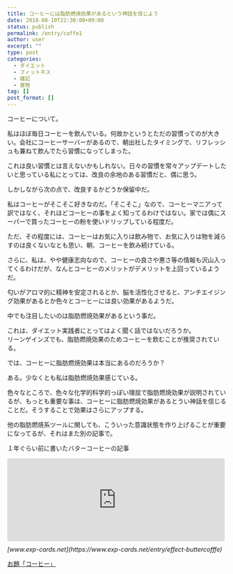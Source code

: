 ```yaml
---
title: コーヒーには脂肪燃焼効果があるという神話を信じよう
date: 2018-08-10T22:30:00+09:00
status: publish
permalink: /entry/caffe1
author: user
excerpt: ""
type: post
categories:
  - ダイエット
  - フィットネス
  - 雑記
  - 食物
tag: []
post_format: []
---
```


コーヒーについて。

私はほぼ毎日コーヒーを飲んでいる。何故かというとただの習慣ってのが大きい。会社にコーヒーサーバーがあるので、朝出社したタイミングで、リフレッシュも兼ねて飲んでたら習慣になってしまった。

これは良い習慣とは言えないかもしれない。日々の習慣を常々アップデートしたいと思っている私にとっては、改良の余地のある習慣だと、偶に思う。

しかしながら次の点で、改良するかどうか保留中だ。

私はコーヒーがそこそこ好きなのだ。「そこそこ」なので、コーヒーマニアって訳ではなく、それほどコーヒーの事をよく知ってるわけではない。家では偶にスーパーで買ったコーヒーの粉を使いドリップしている程度だ。

ただ、その程度には、コーヒーはお気に入りは飲み物で、お気に入りは物を減らすのは良くないなとも思い、朝、コーヒーを飲み続けている。

さらに、私は、やや健康志向なので、コーヒーの良さや悪さ等の情報も沢山入ってくるわけだが、なんとコーヒーのメリットがデメリットを上回っているようだ。

匂いがアロマ的に精神を安定されるとか、脳を活性化させると、アンチエイジング効果があるとか色々とコーヒーには良い効果があるようだ。

中でも注目したいのは脂肪燃焼効果があるという事だ。

これは、ダイエット実践者にとってはよく聞く話ではないだろうか。  
リーンゲインズでも、脂肪燃焼効果のためコーヒーを飲むことが推奨されている。

では、コーヒーに脂肪燃焼効果は本当にあるのだろうか？

ある。少なくとも私は脂肪燃焼効果感じている。

色々なところで、色々な化学的科学的っぽい理屈で脂肪燃焼効果が説明されているが、もっとも重要な事は、コーヒーに脂肪燃焼効果があるとうい神話を信じることだ。そうすることで効果はさらにアップする。

他の脂肪燃焼系ツールに関しても、こういった意識状態を作り上げることが重要になってるが、それはまた別の記事で。

１年ぐらい前に書いたバターコーヒーの記事

<iframe class="embed-card embed-blogcard" frameborder="0" scrolling="no" src="https://hatenablog-parts.com/embed?url=https%3A%2F%2Fwww.exp-cards.net%2Fentry%2Feffect-buttercofffe" style="display: block; width: 100%; height: 190px; max-width: 500px; margin: 10px 0px;" title="バターコーヒーのダイエット効果について - 経験値カード"></iframe><cite class="hatena-citation">[www.exp-cards.net](https://www.exp-cards.net/entry/effect-buttercofffe)</cite>

[お題「コーヒー」](http://blog.hatena.ne.jp/-/odai/10328749687251848738)
